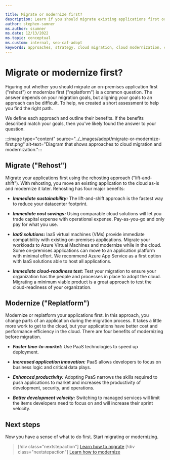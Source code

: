 ```yaml
---

title: Migrate or modernize first?
description: Learn if you should migrate existing applications first or modernize them before migrating to the cloud.
author: stephen-sumner
ms.author: ssumner
ms.date: 12/13/2022
ms.topic: conceptual
ms.custom: internal, seo-caf-adopt
keywords: approaches, strategy, cloud migration, cloud modernization, cloud adoption framework
---
```


# Migrate or modernize first?

Figuring out whether you should migrate an on-premises application first ("rehost") or modernize first ("replatform") is a common question. The answer depends on your migration goals, but aligning your goals to an approach can be difficult. To help, we created a short assessment to help you find the right path.

We define each approach and outline their benefits. If the benefits described match your goals, then you've likely found the answer to your question.

:::image type="content" source="../_images/adopt/migrate-or-modernize-first.png" alt-text="Diagram that shows approaches to cloud migration and modernization.":::

<!-- docutune:ignore Rehost Replatform -->

## Migrate ("Rehost")

Migrate your applications first using the rehosting approach ("lift-and-shift"). With rehosting, you move an existing application to the cloud as-is and modernize it later. Rehosting has four major benefits:

- ***Immediate sustainability:*** The lift-and-shift approach is the fastest way to reduce your datacenter footprint.

- ***Immediate cost savings:*** Using comparable cloud solutions will let you trade capital expense with operational expense. Pay-as-you-go and only pay for what you use.

- ***IaaS solutions:*** IaaS virtual machines (VMs) provide immediate compatibility with existing on-premises applications. Migrate your workloads to Azure Virtual Machines and modernize while in the cloud. Some on-premises applications can move to an application platform with minimal effort. We recommend Azure App Service as a first option with IaaS solutions able to host all applications.

- ***Immediate cloud-readiness test:*** Test your migration to ensure your organization has the people and processes in place to adopt the cloud. Migrating a minimum viable product is a great approach to test the cloud-readiness of your organization.

## Modernize ("Replatform")

Modernize or replatform your applications first. In this approach, you change parts of an application during the migration process. It takes a little more work to get to the cloud, but your applications have better cost and performance efficiency in the cloud. There are four benefits of modernizing before migration.

- ***Faster time-to-market:*** Use PaaS technologies to speed up deployment.

- ***Increased application innovation:*** PaaS allows developers to focus on business logic and critical data plays.

- ***Enhanced productivity:*** Adopting PaaS narrows the skills required to push applications to market and increases the productivity of development, security, and operations.

- ***Better development velocity:*** Switching to managed services will limit the items developers need to focus on and will increase their sprint velocity.

## Next steps

Now you have a sense of what to do first. Start migrating or modernizing.

> [!div class="nextstepaction"]
> [Learn how to migrate](../migrate/index.md)
> [!div class="nextstepaction"]
> [Learn how to modernize](../modernize/index.md)
